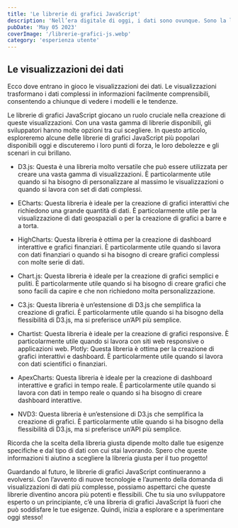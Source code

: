```yaml
---
title: 'Le librerie di grafici JavaScript'
description: 'Nell’era digitale di oggi, i dati sono ovunque. Sono la linfa vitale che alimenta molte decisioni aziendali e strategiche. Tuttavia, i dati grezzi sono spesso difficili da comprendere e interpretare.'
pubDate: 'May 05 2023'
coverImage: '/librerie-grafici-js.webp'
category: 'esperienza utente'
---
```



## Le visualizzazioni dei dati
 Ecco dove entrano in gioco le visualizzazioni dei dati. Le visualizzazioni trasformano i dati complessi in informazioni facilmente comprensibili, consentendo a chiunque di vedere i modelli e le tendenze.

 Le librerie di grafici JavaScript giocano un ruolo cruciale nella creazione di queste visualizzazioni. Con una vasta gamma di librerie disponibili, gli sviluppatori hanno molte opzioni tra cui scegliere. In questo articolo, esploreremo alcune delle librerie di grafici JavaScript più popolari disponibili oggi e discuteremo i loro punti di forza, le loro debolezze e gli scenari in cui brillano.

- D3.js: Questa è una libreria molto versatile che può essere utilizzata per creare una vasta gamma di visualizzazioni. È particolarmente utile quando si ha bisogno di personalizzare al massimo le visualizzazioni o quando si lavora con set di dati complessi.

- ECharts: Questa libreria è ideale per la creazione di grafici interattivi che richiedono una grande quantità di dati. È particolarmente utile per la visualizzazione di dati geospaziali o per la creazione di grafici a barre e a torta.

- HighCharts: Questa libreria è ottima per la creazione di dashboard interattive e grafici finanziari. È particolarmente utile quando si lavora con dati finanziari o quando si ha bisogno di creare grafici complessi con molte serie di dati.

- Chart.js: Questa libreria è ideale per la creazione di grafici semplici e puliti. È particolarmente utile quando si ha bisogno di creare grafici che sono facili da capire e che non richiedono molta personalizzazione.

- C3.js: Questa libreria è un’estensione di D3.js che semplifica la creazione di grafici. È particolarmente utile quando si ha bisogno della flessibilità di D3.js, ma si preferisce un’API più semplice.

- Chartist: Questa libreria è ideale per la creazione di grafici responsive. È particolarmente utile quando si lavora con siti web responsive o applicazioni web.
Plotly: Questa libreria è ottima per la creazione di grafici interattivi e dashboard. È particolarmente utile quando si lavora con dati scientifici o finanziari.

- ApexCharts: Questa libreria è ideale per la creazione di dashboard interattive e grafici in tempo reale. È particolarmente utile quando si lavora con dati in tempo reale o quando si ha bisogno di creare dashboard interattive.

- NVD3: Questa libreria è un’estensione di D3.js che semplifica la creazione di grafici. È particolarmente utile quando si ha bisogno della flessibilità di D3.js, ma si preferisce un’API più semplice.

Ricorda che la scelta della libreria giusta dipende molto dalle tue esigenze specifiche e dal tipo di dati con cui stai lavorando. Spero che queste informazioni ti aiutino a scegliere la libreria giusta per il tuo progetto!

Guardando al futuro, le librerie di grafici JavaScript continueranno a evolversi. Con l’avvento di nuove tecnologie e l’aumento della domanda di visualizzazioni di dati più complesse, possiamo aspettarci che queste librerie diventino ancora più potenti e flessibili. Che tu sia uno sviluppatore esperto o un principiante, c’è una libreria di grafici JavaScript là fuori che può soddisfare le tue esigenze. Quindi, inizia a esplorare e a sperimentare oggi stesso!

